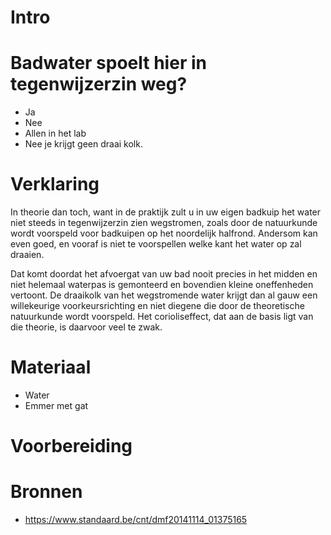 # Intro


# Badwater spoelt hier in tegenwijzerzin weg?
- Ja
- Nee
- Allen in het lab
- Nee je krijgt geen draai kolk.

  
# Verklaring
In theorie dan toch, want in de praktijk zult u in uw eigen badkuip het water niet steeds in tegenwijzerzin zien wegstromen, zoals door de natuurkunde wordt voorspeld voor badkuipen op het noordelijk halfrond. Andersom kan even goed, en vooraf is niet te voorspellen welke kant het water op zal draaien.

Dat komt doordat het afvoergat van uw bad nooit precies in het midden en niet helemaal waterpas is gemonteerd en bovendien kleine oneffenheden vertoont. De draaikolk van het wegstromende water krijgt dan al gauw een willekeurige voorkeursrichting en niet diegene die door de theoretische natuurkunde wordt voorspeld. Het corioliseffect, dat aan de basis ligt van die theorie, is daarvoor veel te zwak.

# Materiaal
- Water
- Emmer met gat


# Voorbereiding


# Bronnen
- https://www.standaard.be/cnt/dmf20141114_01375165